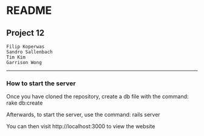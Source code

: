 # README

## Project 12
```
Filip Koperwas
Sandro Sallenbach
Tim Kim
Garrison Wong
```
------------------


### How to start the server

Once you have cloned the repository, create a db file with the command:
rake db:create

Afterwards, to start the server, use the command:
rails server

You can then visit http://localhost:3000 to view the website
